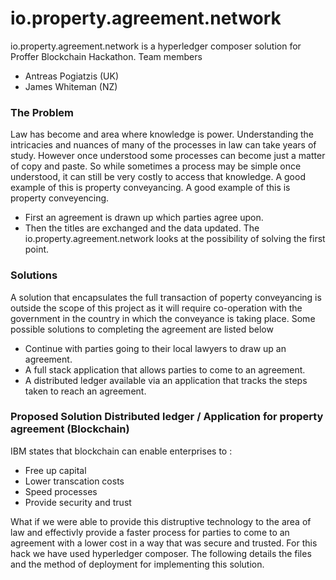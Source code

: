 # io.property.agreement.network
io.property.agreement.network is a hyperledger composer solution for Proffer Blockchain Hackathon.
Team members 
* Antreas Pogiatzis (UK)
* James Whiteman (NZ)

### The Problem 
Law has become and area where knowledge is power. Understanding the intricacies and nuances of many of the processes in law can take years of study. However once understood some processes can become just a matter of copy and paste. So while sometimes a process may be simple once understood, it can still be very costly to access that knowledge. A good example of this is property conveyancing.
A good example of this is property conveyencing. 
* First an agreement is drawn up which parties agree upon. 
* Then the titles are exchanged and the data updated.
The io.property.agreement.network looks at the possibility of solving the first point. 

### Solutions 
A solution that encapsulates the full transaction of poperty conveyancing is outside the scope of this project as it will require co-operation with the government in the country in which the conveyance is taking place.
Some possible solutions to completing the agreement are listed below 
* Continue with parties going to their local lawyers to draw up an agreement. 
* A full stack application that allows parties to come to an agreement.
* A distributed ledger available via an application that tracks the steps taken to reach an agreement.

### Proposed Solution Distributed ledger / Application for property agreement (Blockchain)
IBM states that blockchain can enable enterprises to :
* Free up capital
* Lower transcation costs
* Speed processes
* Provide security and trust

What if we were able to provide this distruptive technology to the area of law and effectivly provide a faster process for parties to come to an agreement with a lower cost in a way that was secure and trusted.
For this hack we have used hyperledger composer. The following details the files and the method of deployment for implementing this solution. 
